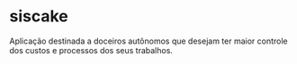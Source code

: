 # siscake

Aplicação destinada a doceiros autônomos que desejam ter maior controle dos custos e processos dos seus trabalhos.
